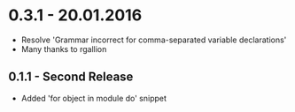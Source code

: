 # 0.3.1 - 20.01.2016
* Resolve 'Grammar incorrect for comma-separated variable declarations'
* Many thanks to rgallion

## 0.1.1 - Second Release
* Added 'for object in module do' snippet
